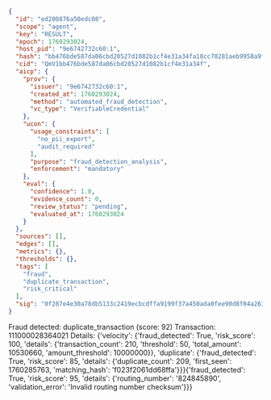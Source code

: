 ```json
{
  "id": "ed200876a50edc08",
  "scope": "agent",
  "key": "RESULT",
  "epoch": 1760293024,
  "host_pid": "9e6742732c60:1",
  "hash": "bb476bde587da06cbd20527d1082b1cf4e31a34fa18cc70281aeb9958a9f3f6a",
  "cid": "QmV1bb476bde587da06cbd20527d1082b1cf4e31a34f",
  "aicp": {
    "prov": {
      "issuer": "9e6742732c60:1",
      "created_at": 1760293024,
      "method": "automated_fraud_detection",
      "vc_type": "VerifiableCredential"
    },
    "ucon": {
      "usage_constraints": [
        "no_pii_export",
        "audit_required"
      ],
      "purpose": "fraud_detection_analysis",
      "enforcement": "mandatory"
    },
    "eval": {
      "confidence": 1.0,
      "evidence_count": 0,
      "review_status": "pending",
      "evaluated_at": 1760293024
    }
  },
  "sources": [],
  "edges": [],
  "metrics": {},
  "thresholds": {},
  "tags": [
    "fraud",
    "duplicate_transaction",
    "risk_critical"
  ],
  "sig": "0f287e4e30a78db5133c2419ecbcdffa9199f37a450ada0fee90d8f04a2639d6"
}
```

Fraud detected: duplicate_transaction (score: 92)
Transaction: 111000028364021
Details: {'velocity': {'fraud_detected': True, 'risk_score': 100, 'details': {'transaction_count': 210, 'threshold': 50, 'total_amount': 10530660, 'amount_threshold': 10000000}}, 'duplicate': {'fraud_detected': True, 'risk_score': 85, 'details': {'duplicate_count': 209, 'first_seen': 1760285763, 'matching_hash': 'f023f2061dd68ffa'}}}{'fraud_detected': True, 'risk_score': 95, 'details': {'routing_number': '824845890', 'validation_error': 'Invalid routing number checksum'}}}
